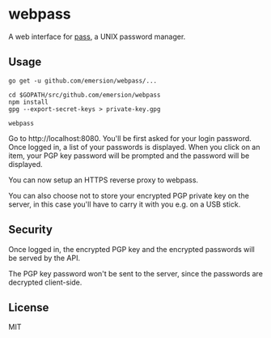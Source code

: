 # webpass

A web interface for [pass](https://www.passwordstore.org/), a UNIX password manager.

## Usage

```shell
go get -u github.com/emersion/webpass/...

cd $GOPATH/src/github.com/emersion/webpass
npm install
gpg --export-secret-keys > private-key.gpg

webpass
```

Go to http://localhost:8080. You'll be first asked for your login password.
Once logged in, a list of your passwords is displayed. When you click on an
item, your PGP key password will be prompted and the password will be displayed.

You can now setup an HTTPS reverse proxy to webpass.

You can also choose not to store your encrypted PGP private key on the server,
in this case you'll have to carry it with you e.g. on a USB stick.

## Security

Once logged in, the encrypted PGP key and the encrypted passwords will be served
by the API.

The PGP key password won't be sent to the server, since the passwords are
decrypted client-side.

## License

MIT
